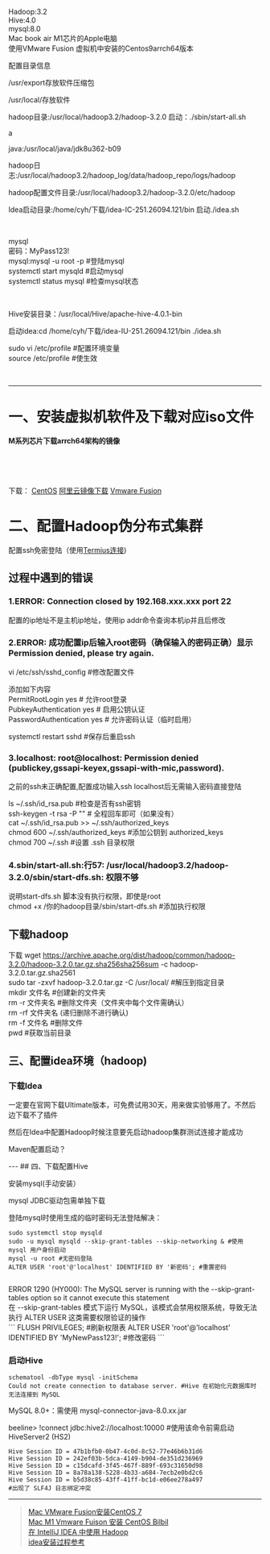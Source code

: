Hadoop:3.2<br>
Hive:4.0<br>
mysql:8.0<br>
Mac book air M1芯片的Apple电脑<br>
使用VMware Fusion 虚拟机中安装的Centos9arrch64版本<br>



<p>配置目录信息</p>
<p>/usr/export存放软件压缩包</p>
<p>/usr/local/存放软件</p>
<p>hadoop目录:/usr/local/hadoop3.2/hadoop-3.2.0   启动：./sbin/start-all.sh</p>a
<p>java:/usr/local/java/jdk8u362-b09</p>
<p>hadoop日志:/usr/local/hadoop3.2/hadoop_log/data/hadoop_repo/logs/hadoop</p>
<p>hadoop配置文件目录:/usr/local/hadoop3.2/hadoop-3.2.0/etc/hadoop</p>
<p>Idea启动目录:/home/cyh/下载/idea-IC-251.26094.121/bin  启动./idea.sh</p>

<br>
<p>mysql<br>
密码：MyPass123! <br>
mysql:mysql -u root -p #登陆mysql <br>
systemctl start mysqld #启动mysql <br>
systemctl status mysql #检查mysql状态 <br>
</p>
<br>

<p>Hive安装目录：/usr/local/Hive/apache-hive-4.0.1-bin</p>
<p>
启动idea:cd /home/cyh/下载/idea-IU-251.26094.121/bin  ./idea.sh
</p>
<p>sudo vi /etc/profile #配置环境变量<br>
source /etc/profile #使生效
</p>
<br>

---
# 一、安装虚拟机软件及下载对应iso文件
<p><Strong>M系列芯片下载arrch64架构的镜像</Strong></p>
<br>
<br>
<br>
<p>下载：
<a href='https://www.centos.org/download/'>CentOS</a>
<a href='https://mirrors.aliyun.com/centos-stream/9-stream/BaseOS/x86_64/iso/CentOS-Stream-9-latest-x86_64-dvd1.iso'>阿里云镜像下载</a>
<a href='https://sysin.org/blog/vmware-fusion-13/'>Vmware Fusion</a>
</p>

# 二、配置Hadoop伪分布式集群
<p>配置ssh免密登陆（使用<a href='termius.com'>Termius连接</a>)</p>

## 过程中遇到的错误

### 1.ERROR: Connection closed by 192.168.xxx.xxx port 22
<p>配置的ip地址不是主机ip地址，使用ip addr命令查询本机ip并且后修改</p>

### 2.ERROR: 成功配置ip后输入root密码（确保输入的密码正确）显示 Permission denied, please try again.
<p>vi /etc/ssh/sshd_config #修改配置文件</p>  
添加如下内容<br>
PermitRootLogin yes          # 允许root登录  <br>
PubkeyAuthentication yes     # 启用公钥认证   <br>
PasswordAuthentication yes   # 允许密码认证（临时启用）<br>
<p>systemctl restart sshd #保存后重启ssh</p>

### 3.localhost: root@localhost: Permission denied (publickey,gssapi-keyex,gssapi-with-mic,password).
<p>之前的ssh未正确配置,配置成功输入ssh localhost后无需输入密码直接登陆</p>
ls ~/.ssh/id_rsa.pub #检查是否有ssh密钥<br>ssh-keygen -t rsa -P ""   # 全程回车即可（如果没有）<br>cat ~/.ssh/id_rsa.pub >> ~/.ssh/authorized_keys<br>chmod 600 ~/.ssh/authorized_keys #添加公钥到 authorized_keys<br>chmod 700 ~/.ssh #设置 .ssh 目录权限

### 4.sbin/start-all.sh:行57: /usr/local/hadoop3.2/hadoop-3.2.0/sbin/start-dfs.sh: 权限不够
说明start-dfs.sh 脚本没有执行权限，即使是root<br>chmod +x /你的hadoop目录/sbin/start-dfs.sh  #添加执行权限


## 下载hadoop
下载 wget https://archive.apache.org/dist/hadoop/common/hadoop-3.2.0/hadoop-3.2.0.tar.gz.sha256sha256sum -c hadoop-3.2.0.tar.gz.sha2561
<br>
sudo tar -zxvf hadoop-3.2.0.tar.gz -C /usr/local/ #解压到指定目录
<br>
mkdir 文件名 #创建新的文件夹
<br>
rm -r 文件夹名 #删除文件夹（文件夹中每个文件需确认）
<br>
rm -rf 文件夹名 (递归删除不进行确认)
<br>
rm -f 文件名 #删除文件
<br>
pwd #获取当前目录
<br>

## 三、配置idea环境（hadoop)
### 下载Idea
<p>一定要在官网下载Ultimate版本，可免费试用30天，用来做实验够用了。不然后边下载不了插件</p>
<p>然后在Idea中配置Hadoop时候注意要先启动hadoop集群测试连接才能成功</p>
<p>Maven配置启动？</p>
---
## 四、下载配置Hive
<p>安装mysql(手动安装）</p>
<p>mysql JDBC驱动包需单独下载</p>
<p>登陆mysql时使用生成的临时密码无法登陆解决：<br>

```
sudo systemctl stop mysqld
sudo -u mysql mysqld --skip-grant-tables --skip-networking & #使用 mysql 用户身份启动
mysql -u root #无密码登陆
ALTER USER 'root'@'localhost' IDENTIFIED BY '新密码'; #重置密码


```
<p>
ERROR 1290 (HY000): The MySQL server is running with the --skip-grant-tables option so it cannot execute this statement <br>
在 --skip-grant-tables 模式下运行 MySQL，该模式会禁用权限系统，导致无法执行 ALTER USER 这类需要权限验证的操作 <br>
```
FLUSH PRIVILEGES; #刷新权限表
ALTER USER 'root'@'localhost' IDENTIFIED BY 'MyNewPass123!'; #修改密码
```
</p>
</p>

### 启动Hive

```
schematool -dbType mysql -initSchema
Could not create connection to database server. #Hive 在初始化元数据库时无法连接到 MySQL
```
<p>MySQL 8.0+：需使用 mysql-connector-java-8.0.xx.jar</p>
<p>beeline> !connect jdbc:hive2://localhost:10000  #使用该命令前需启动HiveServer2 (HS2)</p>

```
Hive Session ID = 47b1bfb0-0b47-4c0d-8c52-77e46b6b31d6
Hive Session ID = 242ef03b-5dca-4149-b904-de351d236969
Hive Session ID = c15dcafd-3f45-467f-889f-693c31650d98
Hive Session ID = 8a78a138-5228-4b33-a684-7ecb2e0bd2c6
Hive Session ID = b5d38c85-43ff-41ff-bc1d-e06ee278a497
#出现了 SLF4J 日志绑定冲突
```


---
>[Mac VMware Fusion安装CentOS 7](https://blog.csdn.net/vbirdbest/article/details/107375067)  
>[Mac M1 Vmware Fuison 安装 CentOS Bilbil](https://www.bilibili.com/video/BV1XW4y1y7zv?vd_source=afbdaebbd5c69c97785bec729004fceb)  
>[在 IntelliJ IDEA 中使用 Hadoop](https://blog.csdn.net/shenpkun/article/details/130295946?fromshare=blogdetail&sharetype=blogdetail&sharerId=130295946&sharerefer=PC&sharesource=2301_76146126&sharefrom=from_link)  
>[idea安装过程参考](https://blog.csdn.net/hang_sugar/article/details/127331445)

